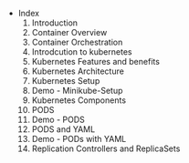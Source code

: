- Index
  1. Introduction
  2. Container Overview
  3. Container Orchestration
  4. Introdcution to kubernetes
  5. Kubernetes Features and benefits
  6. Kubernetes Architecture
  7. Kubernetes Setup
  8. Demo - Minikube-Setup
  9. Kubernetes Components
  10. PODS
  11. Demo - PODS
  12. PODS and YAML
  13. Demo - PODs with YAML
  14. Replication Controllers and ReplicaSets
   

